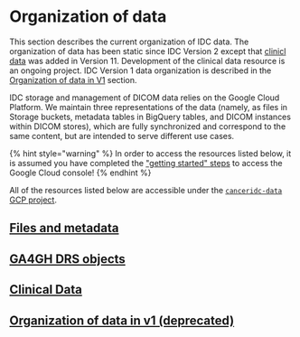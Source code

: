 # Organization of data

This section describes the current organization of IDC data. The organization of data has been static since IDC Version 2 except that [clinicl data](clinical.md) was added in Version 11. Development of the clinical data resource is an ongoing project. IDC Version 1 data organization is described in the [Organization of data in V1](https://github.com/ImagingDataCommons/IDC-Docs-dev/tree/23f41756fb1fc5d0f3c3a552f6dd0d4c1325a96e/data/README.md) section.

IDC storage and management of DICOM data relies on the Google Cloud Platform. We maintain three representations of the data \(namely, as files in Storage buckets, metadata tables in BigQuery tables, and DICOM instances within DICOM stores\), which are fully synchronized and correspond to the same content, but are intended to serve different use cases.

{% hint style="warning" %}
In order to access the resources listed below, it is assumed you have completed the ["getting started" steps](../../introduction/getting-started-with-gcp.md) to access the Google Cloud console!
{% endhint %}

All of the resources listed below are accessible under the [`canceridc-data` GCP project](https://console.cloud.google.com/home/dashboard?project=canceridc-data).

## [Files and metadata](files-and-metadata.md)

## [GA4GH DRS objects](guids-and-uuids.md)

## [Clinical Data](clinical.md)

## [Organization of data in v1 \(deprecated\)](organization-of-data-v1.md)

